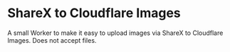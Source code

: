 # ShareX to Cloudflare Images

A small Worker to make it easy to upload images via ShareX to Cloudflare Images.
Does not accept files.